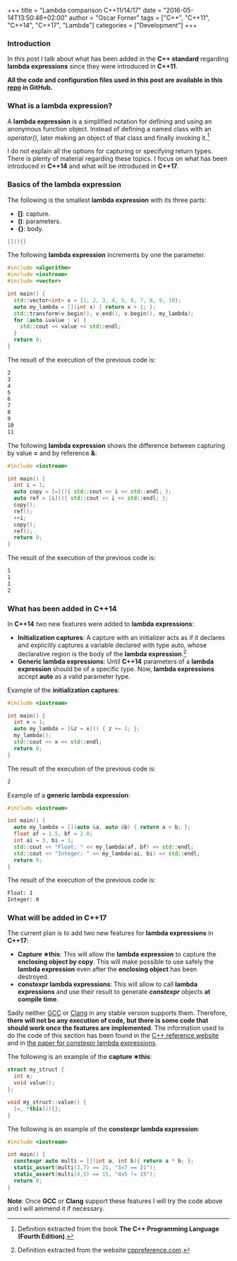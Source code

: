 +++
title = "Lambda comparison C++11/14/17"
date = "2016-05-14T13:50:46+02:00"
author = "Oscar Forner"
tags = ["C++", "C++11", "C++14", "C++17", "Lambda"]
categories = ["Development"]
+++

### Introduction

In this post I talk about what has been added in the **C++ standard** regarding **lambda expressions** since they were introduced in **C++11**.

**All the code and configuration files used in this post are available in this
[repo](https://github.com/maitesin/blog/tree/master/lambda_comparison_2016_05_14) in GitHub.**

### What is a lambda expression?

A **lambda expression** is a simplified notation for defining and using an anonymous function object. Instead of defining a named class with an *operator()*, later making an object of that class and finally invoking it.[^1]

I do not explain all the options for capturing or specifying return types. There is plenty of material regarding these topics. I focus on what has been introduced in **C++14** and what will be introduced in **C++17**.

### Basics of the lambda expression

The following is the smallest **lambda expression** with its three parts:

- **[]**: capture.
- **()**: parameters.
- **{}**: body.

``` cpp
[](){}
```

The following **lambda expression** increments by one the parameter.

``` cpp
#include <algorithm>
#include <iostream>
#include <vector>

int main() {
  std::vector<int> v = {1, 2, 3, 4, 5, 6, 7, 8, 9, 10};
  auto my_lambda = [](int x) { return x + 1; };
  std::transform(v.begin(), v.end(), v.begin(), my_lambda);
  for (auto &value : v) {
    std::cout << value << std::endl;
  }
  return 0;
}
```

The result of the execution of the previous code is:

``` bash
2
3
4
5
6
7
8
9
10
11
```

The following **lambda expression** shows the difference between capturing by value **=** and by reference **&**:

``` cpp
#include <iostream>

int main() {
  int i = 1;
  auto copy = [=](){ std::cout << i << std::endl; };
  auto ref = [&](){ std::cout << i << std::endl; };
  copy();
  ref();
  ++i;
  copy();
  ref();
  return 0;
}
```

The result of the execution of the previous code is:

``` bash
1
1
1
2
```

### What has been added in C++14

In **C++14** two new features were added to **lambda expressions**:

- **Initialization captures**: A capture with an initializer acts as if it declares and explicitly captures a variable declared with type auto, whose declarative region is the body of the **lambda expression**.[^2]
- **Generic lambda expressions**: Until **C++14** parameters of a **lambda expression** should be of a specific type. Now, **lambda expressions** accept **auto** as a valid parameter type.

Example of the **initialization captures**:

``` cpp
#include <iostream>

int main() {
  int x = 1;
  auto my_lambda = [&z = x]() { z += 1; };
  my_lambda();
  std::cout << x << std::endl;
  return 0;
}
```

The result of the execution of the previous code is:

``` bash
2
```

Example of a **generic lambda expression**:

``` cpp
#include <iostream>

int main() {
  auto my_lambda = [](auto &a, auto &b) { return a < b; };
  float af = 1.5, bf = 2.0;
  int ai = 3, bi = 1;
  std::cout << "Float: " << my_lambda(af, bf) << std::endl;
  std::cout << "Integer: " << my_lambda(ai, bi) << std::endl;
  return 0;
}
```

The result of the execution of the previous code is:

``` bash
Float: 1
Integer: 0
```

### What will be added in C++17

The current plan is to add two new features for **lambda expressions** in **C++17**:

- **Capture &lowast;this**: This will allow the **lambda expression** to capture the **enclosing object by copy**. This will make possible to use safely the **lambda expression** even after the **enclosing object** has been destroyed.
- **constexpr lambda expressions**: This will allow to call **lambda expressions** and use their result to generate ***constexpr*** objects **at compile time**.

Sadly neither [GCC](https://gcc.gnu.org/projects/cxx-status.html#cxx1z) or [Clang](http://clang.llvm.org/cxx_status.html) in any stable version supports them. Therefore, **there will not be any execution of code, but there is some code that should work once the features are implemented**. The information used to do the code of this section has been found in the [C++ reference website](http://en.cppreference.com/w/cpp/language/lambda) and in [the paper for constexpr lambda expressions](https://isocpp.org/files/papers/N4487.pdf).

The following is an example of the **capture &lowast;this**:

``` cpp
struct my_struct {
  int x;
  void value();
};

void my_struct::value() {
  [=, *this](){};
}
```

The following is an example of the **constexpr lambda expression**:

``` cpp
#include <iostream>

int main() {
  constexpr auto multi = [](int a, int b){ return a * b; };
  static_assert(multi(3,7) == 21, "3x7 == 21");
  static_assert(multi(4,5) == 15, "4x5 != 15");
  return 0;
}
```

**Note**: Once **GCC** or **Clang** support these features I will try the code above and I will ammend it if necessary.

[^1]: Definition extracted from the book **The C++ Programming Language (Fourth Edition)**.
[^2]: Definition extracted from the website [cppreference.com](http://en.cppreference.com/w/cpp/language/lambda).
